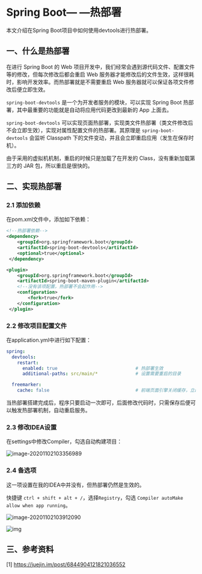 # Spring Boot— —热部署

本文介绍在Spring Boot项目中如何使用devtools进行热部署。



## 一、什么是热部署

在进行 Spring Boot 的 Web 项目开发中，我们经常会遇到源代码文件、配置文件等的修改，但每次修改后都会重启 Web 服务器才能修改后的文件生效，这样很耗时，影响开发效率。而热部署就是不需要重启 Web 服务器就可以保证各项文件修改后便立即生效。

`spring-boot-devtools` 是一个为开发者服务的模块，可以实现 Spring Boot 热部署，其中最重要的功能就是自动将应用代码更改到最新的 App 上面去。

`spring-boot-devtools` 可以实现页面热部署，实现类文件热部署（类文件修改后不会立即生效），实现对属性配置文件的热部署。其原理是 `spring-boot-devtools` 会监听 Classpath 下的文件变动，并且会立即重启应用（发生在保存时机）。

由于采用的虚拟机机制，重启的时候只是加载了在开发的 Class，没有重新加载第三方的 JAR 包，所以重启是很快的。



## 二、实现热部署

### 2.1 添加依赖

在pom.xml文件中，添加如下依赖：

```xml
<!--热部署依赖-->
<dependency>
    <groupId>org.springframework.boot</groupId>
    <artifactId>spring-boot-devtools</artifactId>
    <optional>true</optional>
 </dependency>

<plugin>
    <groupId>org.springframework.boot</groupId>
    <artifactId>spring-boot-maven-plugin</artifactId>
    <!--没有该项配置，热部署不会起作用-->
    <configuration>
        <fork>true</fork>
    </configuration>
 </plugin>
```



### 2.2 修改项目配置文件

在application.yml中进行如下配置：

```yml
spring:
  devtools:
    restart:
      enabled: true                             # 热部署生效
      additional-paths: src/main/*              # 设置需要重启的目录

  freemarker:
    cache: false                                # 前端页面引擎关闭缓存，立即刷新
```

当热部署搭建完成后，程序只要启动一次即可，后面修改代码时，只需保存后便可以触发热部署机制，自动重启服务。



### 2.3 修改IDEA设置

在settings中修改Compiler，勾选自动构建项目：

![image-20201102103356989](https://cdn.jsdelivr.net/gh/Lee-0o0/image-store/PicGo/2022-04-01/17d2ea2884021b984f4b921a52456fc7--fbba--image-20201102103356989.png)



### 2.4 备选项

这一项设置在我的IDEA中并没有，但热部署仍然是生效的。

快捷键 `ctrl + shift + alt + /`，选择`Registry`，勾选 `Compiler autoMake allow when app running`。

![image-20201102103912090](https://cdn.jsdelivr.net/gh/Lee-0o0/image-store/PicGo/2022-04-01/a0c05ac63d24df67bde0c2fda9c97509--57b8--image-20201102103912090.png)

![img](https://cdn.jsdelivr.net/gh/Lee-0o0/image-store/PicGo/2022-04-01/19d9f2e31bc7888a638b8163cd873ea5--174f--20180811172249723)





## 三、参考资料

[1] https://juejin.im/post/6844904121821036552